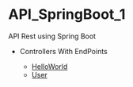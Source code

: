 # API_SpringBoot_1
API Rest using Spring Boot

* Controllers With EndPoints

    <ul>
        <li><a href="./src/main/java/edu/eam/ejemplo/Controller/HelloWorldController.java">HelloWorld</a></li>
        <li><a href="./src/main/java/edu/eam/ejemplo/Controller/UserController.java">User</a></li>
    </ul>